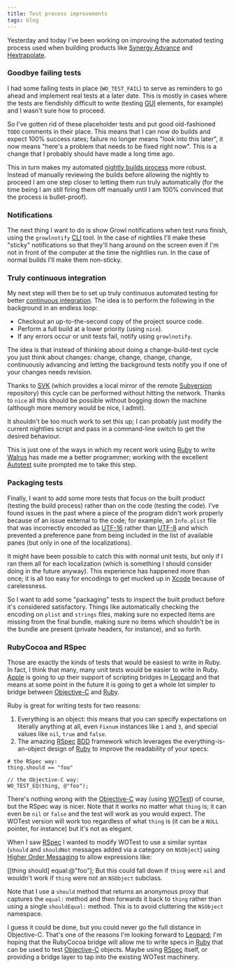 ```yaml
---
title: Test process improvements
tags: blog
---
```


Yesterday and today I've been working on improving the automated testing process used when building products like [Synergy Advance](http://advance.wincent.com/) and [Hextrapolate](http://hextrapolate.wincent.com/).

### Goodbye failing tests

I had some failing tests in place (`WO_TEST_FAIL`) to serve as reminders to go ahead and implement real tests at a later date. This is mostly in cases where the tests are fiendishly difficult to write (testing [GUI](http://www.wincent.com/knowledge-base/GUI) elements, for example) and I wasn't sure how to proceed.

So I've gotten rid of these placeholder tests and put good old-fashioned `TODO` comments in their place. This means that I can now do builds and expect 100% success rates; failure no longer means "look into this later", it now means "here's a problem that needs to be fixed right now". This is a change that I probably should have made a long time ago.

This in turn makes my automated [nightly builds process](http://www.wincent.com/s/nightlies/) more robust. Instead of manually reviewing the builds before allowing the nightly to proceed I am one step closer to letting them run truly automatically (for the time being I am still firing them off manually until I am 100% convinced that the process is bullet-proof).

### Notifications

The next thing I want to do is show Growl notifications when test runs finish, using the `growlnotify` [CLI](http://www.wincent.com/knowledge-base/CLI) tool. In the case of nightlies I'll make these "sticky" notifications so that they'll hang around on the screen even if I'm not in front of the computer at the time the nightlies run. In the case of normal builds I'll make them non-sticky.

### Truly continuous integration

My next step will then be to set up truly continuous automated testing for better [continuous integration](http://www.wincent.com/knowledge-base/continuous%20integration). The idea is to perform the following in the background in an endless loop:

-   Checkout an up-to-the-second copy of the project source code.
-   Perform a full build at a lower priority (using `nice`).
-   If any errors occur or unit tests fail, notify using `growlnotify`.

The idea is that instead of thinking about doing a change-build-test cycle you just think about changes: change, change, change, change, continuously advancing and letting the background tests notify you if one of your changes needs revision.

Thanks to [SVK](http://www.wincent.com/knowledge-base/SVK) (which provides a local mirror of the remote [Subversion](http://www.wincent.com/knowledge-base/Subversion) repository) this cycle can be performed without hitting the network. Thanks to `nice` all this should be possible without bogging down the machine (although more memory would be nice, I admit).

It shouldn't be too much work to set this up; I can probably just modify the current nightlies script and pass in a command-line switch to get the desired behaviour.

This is just one of the ways in which my recent work using [Ruby](http://www.wincent.com/knowledge-base/Ruby) to write [Walrus](http://walrus.wincent.com/) has made me a better programmer; working with the excellent [Autotest](http://www.wincent.com/knowledge-base/Autotest) suite prompted me to take this step.

### Packaging tests

Finally, I want to add some more tests that focus on the built product (testing the build process) rather than on the code (testing the code). I've found issues in the past where a piece of the program didn't work properly because of an issue external to the code; for example, an `Info.plist` file that was incorrectly encoded as [UTF-16](http://www.wincent.com/knowledge-base/UTF-16) rather than [UTF-8](http://www.wincent.com/knowledge-base/UTF-8) and which prevented a preference pane from being included in the list of available panes (but only in one of the localizations).

It might have been possible to catch this with normal unit tests, but only if I ran them all for each localization (which is something I should consider doing in the future anyway). This experience has happened more than once; it is all too easy for encodings to get mucked up in [Xcode](http://www.wincent.com/knowledge-base/Xcode) because of carelessness.

So I want to add some "packaging" tests to inspect the built product before it's considered satisfactory. Things like automatically checking the encoding on `plist` and `strings` files, making sure no expected items are missing from the final bundle, making sure no items which shouldn't be in the bundle are present (private headers, for instance), and so forth.

### RubyCocoa and RSpec

Those are exactly the kinds of tests that would be easiest to write in Ruby. In fact, I think that many, many unit tests would be easier to write in Ruby. [Apple](http://www.wincent.com/knowledge-base/Apple) is going to up their support of scripting bridges in [Leopard](http://www.wincent.com/knowledge-base/Leopard) and that means at some point in the future it is going to get a whole lot simpler to bridge between [Objective-C](http://www.wincent.com/knowledge-base/Objective-C) and [Ruby](http://www.wincent.com/knowledge-base/Ruby).

Ruby is great for writing tests for two reasons:

1.  Everything is an object: this means that you can specify expectations on literally anything at all, even `Fixnum` instances like `1` and `3`, and special values like `nil`, `true` and `false`.
2.  The amazing [RSpec](http://www.wincent.com/knowledge-base/RSpec) [BDD](http://www.wincent.com/knowledge-base/BDD) framework which leverages the everything-is-an-object design of [Ruby](http://www.wincent.com/knowledge-base/Ruby) to improve the readability of your specs:

<!-- -->

    # the RSpec way:
    thing.should == "foo"

    // the Objective-C way:
    WO_TEST_EQ(thing, @"foo");

There's nothing wrong with the [Objective-C](http://www.wincent.com/knowledge-base/Objective-C) way (using [WOTest](http://test.wincent.com/)) of course, but the RSpec way is nicer. Note that it works no matter what `thing` is; it can even be `nil` or `false` and the test will work as you would expect. The WOTest version will work too regardless of what `thing` is (it can be a `NULL` pointer, for instance) but it's not as elegant.

When I saw [RSpec](http://www.wincent.com/knowledge-base/RSpec) I wanted to modify WOTest to use a similar syntax (`should` and `shouldNot` messages added via a category on `NSObject`) using [Higher Order Messaging](http://www.wincent.com/knowledge-base/Higher%20Order%20Messaging) to allow expressions like:

\[\[thing should\] equal:@"foo"\]; But this could fall down if `thing` were `nil` and wouldn't work if `thing` were not an `NSObject` subclass.

Note that I use a `should` method that returns an anonymous proxy that captures the `equal:` method and then forwards it back to `thing` rather than using a single `shouldEqual:` method. This is to avoid cluttering the `NSObject` namespace.

I guess it could be done, but you could never go the full distance in Objective-C. That's one of the reasons I'm looking forward to [Leopard](http://www.wincent.com/knowledge-base/Leopard); I'm hoping that the RubyCocoa bridge will allow me to write specs in [Ruby](http://www.wincent.com/knowledge-base/Ruby) that can be used to test [Objective-C](http://www.wincent.com/knowledge-base/Objective-C) objects. Maybe using [RSpec](http://www.wincent.com/knowledge-base/RSpec) itself, or providing a bridge layer to tap into the existing WOTest machinery.
